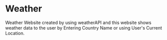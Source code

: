 # Weather 

Weather Website created by using weatherAPI and this website shows weather data to the user by Entering Country Name or using User's Current Location. 

